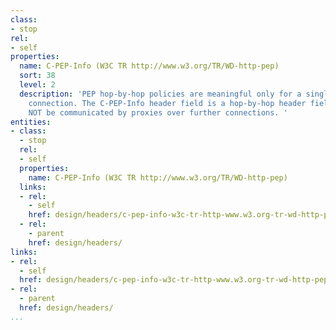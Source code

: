 ```yaml
---
class:
- stop
rel:
- self
properties:
  name: C-PEP-Info (W3C TR http://www.w3.org/TR/WD-http-pep)
  sort: 38
  level: 2
  description: 'PEP hop-by-hop policies are meaningful only for a single transport-level
    connection. The C-PEP-Info header field is a hop-by-hop header field and MUST
    NOT be communicated by proxies over further connections. '
entities:
- class:
  - stop
  rel:
  - self
  properties:
    name: C-PEP-Info (W3C TR http://www.w3.org/TR/WD-http-pep)
  links:
  - rel:
    - self
    href: design/headers/c-pep-info-w3c-tr-http-www.w3.org-tr-wd-http-pep.md
  - rel:
    - parent
    href: design/headers/
links:
- rel:
  - self
  href: design/headers/c-pep-info-w3c-tr-http-www.w3.org-tr-wd-http-pep.md
- rel:
  - parent
  href: design/headers/
...
```

